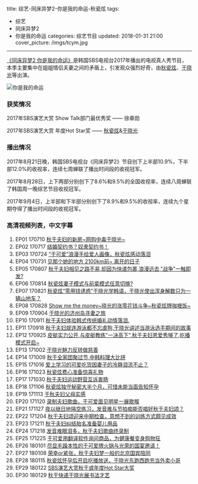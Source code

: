 title: 综艺-同床异梦2-你是我的命运-秋瓷炫
tags:
  - 综艺
  - 同床异梦2
  - 你是我的命运
categories: 综艺节目
updated: 2018-01-31 21:00
cover_picture: /imgs/tcym.jpg
---
[《同床异梦2 你是我的命运》]是韩国SBS电视台2017年播出的电视真人秀节目，本季主要集中在姐姐情侣夫妻之间的矛盾上，引发观众强烈好奇，由[秋瓷炫]、[于晓光]等出演。

![你是我的命运](/imgs/tcym.jpg)

### 获奖情况
2017年SBS演艺大赏 Show Talk部门最优秀奖 —— 徐章勋

2017年SBS演艺大赏 年度Hot Star奖 —— [秋瓷炫]&[于晓光]

### 播出情况
2017年8月21日晚，韩国SBS电视台《同床异梦2》节目创下上半部10.9%，下半部12.0%的收视率，连续七周蝉联了播出时间段的收视冠军。

2017年8月28日，上下两部分别创下了8.6%和9.5%的全国收视率，连续八周蝉联了韩国周一晚综艺节目收视冠军。

2017年9月4日，上半部和下半部分别创下了8.9%和9.5%的收视率，连续九个星期夺得了播出时间段的收视冠军。

### 高清视频列表，中文字幕
1. EP01 170710 [秋于夫妇的新房~网购中毒于晓光~](http://v.youku.com/v_show/id_XMjg4MzM3NTU4MA==.html?spm=a2h0k.8191407.0.0&from=s1.8-1-1.2&f=50662504)
2. EP02 170717 [结婚契约书？奴隶契约书！](http://v.youku.com/v_show/id_XMjg5ODg0NjA2MA==.html?spm=a2h0j.8191423.playlist_content.5~5~5~A&&f=50662504&from=y1.2-3.4.1)
3. EP03 170724 [“于可爱”浪漫手绘爱人画像，秋瓷炫感动落泪](http://v.youku.com/v_show/id_XMjkxNzQyNjU1Ng==.html?spm=a2h0j.8191423.playlist_content.5!2~5~5~A&&f=50662504&from=y1.2-3.4.2)
4. EP04 170731 [见那个她的地方 2100km前~ 离开的日子](http://v.youku.com/v_show/id_XMjkzNzc2MzQzNg==.html?spm=a2h0k.8191407.0.0&from=s1.8-1-1.2&f=50131331)
5. EP05 170807 [秋于夫妇相见之路不易,却因为快递包裹,浪漫远去,"战争"一触即发?](http://v.youku.com/v_show/id_XMjk1MjEzNTQ2OA==.html?spm=a2h0j.8191423.playlist_content.5!3~5~5~A&&f=50662504&from=y1.2-3.4.3)
6. EP06 170814 [秋瓷炫妻子模式与前辈模式任意切换?](http://v.youku.com/v_show/id_XMjk3MDYwNjExMg==.html?spm=a2h0j.8191423.playlist_content.5!4~5~5~A&&f=50662504&from=y1.2-3.4.4)
7. EP07 170821 [秋瓷炫“零用钱诱惑”于晓光学韩语，于晓光使出浑身解数只为一辆山地车？](http://v.youku.com/v_show/id_XMjk4NDM2NDgyOA==.html?spm=a2h0k.8191407.0.0&from=s1.8-1-1.2&f=51204750)
8. EP08 170828 [Show me the money~晓光的涨零花钱斗争~秋瓷炫牌咖喱饭~](http://v.youku.com/v_show/id_XMjk5NTcxMTUwOA==.html?spm=a2h0k.8191407.0.0&from=s1.8-1-1.2&f=50555088)
9. EP09 170904 [于晓光的济州岛寻妻之旅](http://v.youku.com/v_show/id_XMzAwNjkyNzI1Ng==.html?spm=a2h0j.8191423.playlist_content.5!23~5~5~A&&f=50555088&from=y1.2-3.4.23)
10. EP10 170911 [秋于夫妇体验韩式传统婚礼动情落泪.](http://v.youku.com/v_show/id_XMzAxOTA0ODA0MA==.html?spm=a2h0j.8191423.playlist_content.5!22~5~5~A&&f=50555088&from=y1.2-3.4.22) 
11. EP11 170918 [秋于夫妇就连游泳都不忘虐狗,于晓光讲述当游泳选手期间的故事](http://v.youku.com/v_show/id_XMzAzMTc2MDQwMA==.html?spm=a2h0j.8191423.playlist_content.5!21~5~5~A&&f=50555088&from=y1.2-3.4.21)
12. EP12 170925 [皮艇实力公开,与皮艇教练"一决高下",秋于夫妇恩爱秀够了,吃播模式开启~](http://v.youku.com/v_show/id_XMzA0NzQxMTQyNA==.html?spm=a2h0j.8191423.playlist_content.5!20~5~5~A&&f=50555088&from=y1.2-3.4.20)
13. EP13 171002 [于晓光魅力反转做慈善](http://v.youku.com/v_show/id_XMzA2MzQyNjk1Ng==.html?spm=a2h0j.8191423.playlist_content.5!19~5~5~A&&f=50555088&from=y1.2-3.4.19)
14. EP14 171009 [秋于全家团聚过节,中韩料理大比拼](http://v.youku.com/v_show/id_XMzA3NTgzMjgxNg==.html?spm=a2h0j.8191423.playlist_content.5!17~5~5~A&&f=50555088&from=y1.2-3.4.17)
15. EP15 171016 [爱上学习的可爱吃货因妻子的冷静泪流不止？](http://v.youku.com/v_show/id_XMzA5MDI1NDkyMA==.html?spm=a2h0j.8191423.playlist_content.5!16~5~5~A&&f=50555088&from=y1.2-3.4.16)
16. EP16 171023 [秋瓷炫费心准备惊喜礼物](http://v.youku.com/v_show/id_XMzEwNjM4ODM4MA==.html?spm=a2h0j.8191423.playlist_content.5!15~5~5~A&&f=50555088&from=y1.2-3.4.15)
17. EP17 171030 [秋于夫妇运动野营互诉衷肠](http://v.youku.com/v_show/id_XMzEyMjcyMzU3Mg==.html?spm=a2h0j.8191423.playlist_content.5!14~5~5~A&&f=50555088&from=y1.2-3.4.14)
18. EP18 171106 [秋瓷炫独守秘密大半个月，可惜未能当面告知怀孕](http://v.youku.com/v_show/id_XMzEzOTU5MjMwNA==.html?spm=a2h0j.8191423.playlist_content.5!13~5~5~A&&f=50555088&from=y1.2-3.4.13)
19. EP19 171113 [于秋夫妇父母实感](http://v.youku.com/v_show/id_XMzE1NjAxMzQ3Ng==.html?spm=a2h0j.8191423.playlist_content.5!12~5~5~A&&f=50555088&from=y1.2-3.4.12)
20. EP20 171120 [录制夫妇歌曲，于可爱面见明星一展歌喉](http://v.youku.com/v_show/id_XMzE3MjM4ODgwNA==.html?spm=a2h0j.8191423.playlist_content.5!11~5~5~A&&f=50555088&from=y1.2-3.4.11)
21. EP21 171127 [夜以继日地隔空练习，发音难与节拍痴能否唱好秋于夫妇颂？](http://v.youku.com/v_show/id_XMzE4OTQyNjIxNg==.html?spm=a2h0j.8191423.playlist_content.5!10~5~5~A&&f=50555088&from=y1.2-3.4.10)
22. EP22 171204 [秋于夫妇颂迎来中期检查，意想不到的训练方式颇见成效](http://v.youku.com/v_show/id_XMzIwNTg0MzMwMA==.html?spm=a2h0j.8191423.playlist_content.5!9~5~5~A&&f=50555088&from=y1.2-3.4.9)
23. EP23 171211 [秋于夫妇纠结胎名准备婴儿用品](http://v.youku.com/v_show/id_XMzIyMzcyOTY0NA==.html?spm=a2h0j.8191423.playlist_content.5!8~5~5~A&&f=50555088&from=y1.2-3.4.8)
24. EP24 171218 [发音难眼泪多，秋于夫妇歌曲终录制](http://v.youku.com/v_show/id_XMzI0MzIyMzU1Ng==.html?spm=a2h0j.8191423.playlist_content.5!7~5~5~A&&f=50555088&from=y1.2-3.4.7)
25. EP25 171225 [于可爱用翻译软件询问商品，为健康餐变身购物狂](http://v.youku.com/v_show/id_XMzI2MzI3MzU0NA==.html?spm=a2h0j.8191423.playlist_content.5!6~5~5~A&&f=50555088&from=y1.2-3.4.6)
26. EP26 180101 [尽显毛躁本性的于可爱牌火锅与光荣的国宴邀请！](http://v.youku.com/v_show/id_XMzI4NTgyMzE2OA==.html?spm=a2h0j.8191423.playlist_content.5!5~5~5~A&&f=50555088&from=y1.2-3.4.5)
27. EP27 180108 [荣幸or紧张，秋于夫妇梦一般的北京国宾陪同](http://v.youku.com/v_show/id_XMzMwMjQxMjk3Mg==.html?spm=a2h0j.8191423.playlist_content.5!4~5~5~A&&f=50555088&from=y1.2-3.4.4)
28. EP28 180115 [秋瓷炫怀孕后开启吃播放送，于晓光东跑西跑充当外卖小哥](http://v.youku.com/v_show/id_XMzMyMTk2NDc4OA==.html?spm=a2h0j.8191423.playlist_content.5!3~5~5~A&&f=50555088&from=y1.2-3.4.3)
29. EP29 180122 [SBS演艺大赏秋于或年度Hot Star大奖](http://v.youku.com/v_show/id_XMzM0NDUxMzA5Mg==.html?spm=a2h0k.8191407.0.0&from=s1.8-1-1.2&f=51446734)
30. EP30 180129 [秋于快递于晓光展书法才艺](http://v.youku.com/v_show/id_XMzM2NTIyNTE2NA==.html?spm=a2h0j.8191423.playlist_content.5~5~5~A&&f=50555088&from=y1.2-3.4.1)


[《同床异梦2 你是我的命运》]: https://baike.baidu.com/item/%E5%90%8C%E5%BA%8A%E5%BC%82%E6%A2%A62%EF%BC%9A%E4%BD%A0%E6%98%AF%E6%88%91%E7%9A%84%E5%91%BD%E8%BF%90
[秋瓷炫]: https://baike.baidu.com/item/%E7%A7%8B%E7%93%B7%E7%82%AB
[于晓光]: https://baike.baidu.com/item/%E4%BA%8E%E6%99%93%E5%85%89/17959
